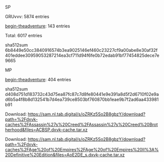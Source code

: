 SP

GRUvvv: 5874 entries

[begin-theadventure](https://github.com/begin-theadventure): 143 entries

Total: 6017 entries

sha512sum 6b8449e50cc3840916574b3ea9025146ef460c23227cf9a00abe8e30af32f401eddee30959053287214ea3cf711d94f6fe0b72edab91bf77454825dece7e9665

MP

[begin-theadventure](https://github.com/begin-theadventure): 404 entries

sha512sum d408d751d183732c43d75ea87fc87c7d8fe80441e9e391a8d5f2d6710f02e9ad6b5a4f8b8d132541b7d4ea739ce8503bf760870bb1eae9b7f2ad6aa433981b91


 Download: https://sam.nl.tab.digital/s/oZRKz5So2B8gbzY/download?path=%2Fdxvk-caches%2FAssassin%27s%20Creed%2FAssassin%27s%20Creed%20Brotherhood&files=ACBSP.dxvk-cache.tar.xz



 Download: https://sam.nl.tab.digital/s/oZRKz5So2B8gbzY/download?path=%2Fdxvk-caches%2FAge%20of%20Empires%2FAge%20of%20Empires%20II%3A%20Definitive%20Edition&files=AoE2DE_s.dxvk-cache.tar.xz

